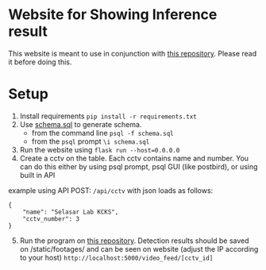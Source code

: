 # Website for Showing Inference result
This website is meant to use in conjunction with [this repository](https://github.com/faldeus0092/amlogic-s905x-human-detection/tree/main). Please read it before doing this.

# Setup
1. Install requirements ```pip install -r requirements.txt```
2. Use [schema.sql](https://github.com/faldeus0092/tugas-akhir-cctv/blob/main/schema.sql) to generate schema.
   - from the command line ```psql -f schema.sql```
   - from the ```psql``` prompt ```\i schema.sql```
3. Run the website using ```flask run --host=0.0.0.0```
4. Create a cctv on the table. Each cctv contains name and number. You can do this either by using psql prompt, psql GUI (like postbird), or using built in API

example using API POST: ```/api/cctv``` with json loads as follows:
```
{
    "name": "Selasar Lab KCKS",
    "cctv_number": 3
}
```
5. Run the program on [this repository](https://github.com/faldeus0092/amlogic-s905x-human-detection/tree/main). Detection results should be saved on /static/footages/ and can be seen on website (adjust the IP according to your host) ```http://localhost:5000/video_feed/[cctv_id]```
